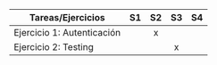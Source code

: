 | Tareas/Ejercicios                   | S1 | S2 | S3 | S4 |
|-------------------------------------|:----:|:----:|:----:|:----:|
| Ejercicio 1: Autenticación                   |    |  x  |    |    |
| Ejercicio 2: Testing         |    |   |  x   |    |
